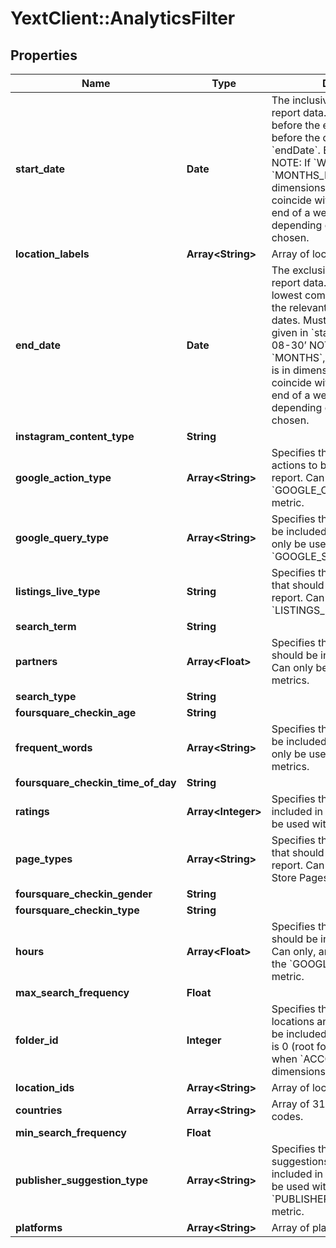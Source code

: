 # YextClient::AnalyticsFilter

## Properties
Name | Type | Description | Notes
------------ | ------------- | ------------- | -------------
**start_date** | **Date** | The inclusive start date for the report data.  Defaults to 90 days before the end date. Must be before the date given in &#x60;endDate&#x60;. E.g. ‘2016-08-22’ NOTE: If &#x60;WEEKS&#x60;, &#x60;MONTHS&#x60;, or &#x60;MONTHS_RETAIL&#x60; is in dimensions, startDate must coincide with the beginning and end of a week or month, depending on the dimension chosen.  | [optional] 
**location_labels** | **Array&lt;String&gt;** | Array of location labels | [optional] 
**end_date** | **Date** | The exclusive end date for the report data.  Defaults to the lowest common denominator of the relevant maximum reporting dates. Must be after the date given in &#x60;startDate&#x60;. E.g. ‘2016-08-30’ NOTE: If &#x60;WEEKS&#x60;, &#x60;MONTHS&#x60;, or &#x60;MONTHS_RETAIL&#x60; is in dimensions, endDate must coincide with the beginning and end of a week or month, depending on the dimension chosen.  | [optional] 
**instagram_content_type** | **String** |  | [optional] 
**google_action_type** | **Array&lt;String&gt;** | Specifies the type of customer actions to be included in the report. Can only be used with the &#x60;GOOGLE_CUSTOMER_ACTIONS&#x60; metric. | [optional] 
**google_query_type** | **Array&lt;String&gt;** | Specifies the type of queries to be included in the report. Can only be used with the &#x60;GOOGLE_SEARCHES&#x60; metric. | [optional] 
**listings_live_type** | **String** | Specifies the type of listings live that should be included in the report. Can only be used with &#x60;LISTINGS_LIVE&#x60; metric. | [optional] 
**search_term** | **String** |  | [optional] 
**partners** | **Array&lt;Float&gt;** | Specifies the partners that should be included in the report. Can only be used with Reviews metrics. | [optional] 
**search_type** | **String** |  | [optional] 
**foursquare_checkin_age** | **String** |  | [optional] 
**frequent_words** | **Array&lt;String&gt;** | Specifies the words that should be included in the report. Can only be used with Reviews metrics. | [optional] 
**foursquare_checkin_time_of_day** | **String** |  | [optional] 
**ratings** | **Array&lt;Integer&gt;** | Specifies the ratings to be included in the report. Can only be used with Reviews metrics. | [optional] 
**page_types** | **Array&lt;String&gt;** | Specifies the Pages page types that should be included in the report. Can only be used with Store Pages metrics | [optional] 
**foursquare_checkin_gender** | **String** |  | [optional] 
**foursquare_checkin_type** | **String** |  | [optional] 
**hours** | **Array&lt;Float&gt;** | Specifies the hour(s) of day that should be included in the report. Can only, and must be used with the &#x60;GOOGLE_PHONE_CALLS&#x60; metric. | [optional] 
**max_search_frequency** | **Float** |  | [optional] 
**folder_id** | **Integer** | Specifies the folder whose locations and subfolders should be included in the results. Default is 0 (root folder). Cannot be used when &#x60;ACCOUNT_ID&#x60; is in dimensions.  | [optional] 
**location_ids** | **Array&lt;String&gt;** | Array of locationIds | [optional] 
**countries** | **Array&lt;String&gt;** | Array of 3166 Alpha-2 country codes. | [optional] 
**min_search_frequency** | **Float** |  | [optional] 
**publisher_suggestion_type** | **Array&lt;String&gt;** | Specifies the types of publisher suggestions that should be included in the report. Can only be used with &#x60;PUBLISHER_SUGGESTIONS&#x60; metric. | [optional] 
**platforms** | **Array&lt;String&gt;** | Array of platform IDs. | [optional] 



